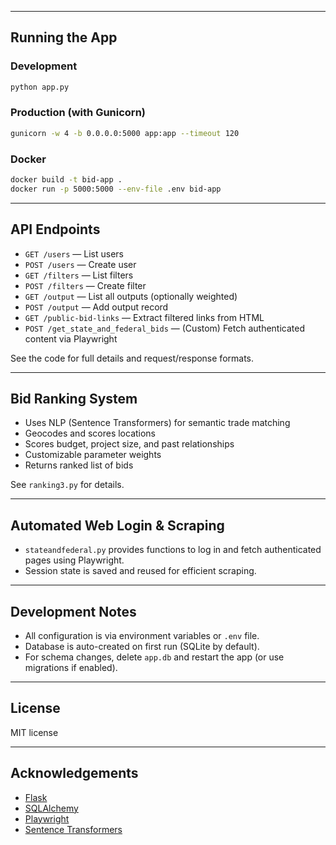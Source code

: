 
---

## Running the App

### Development

```bash
python app.py
```

### Production (with Gunicorn)

```bash
gunicorn -w 4 -b 0.0.0.0:5000 app:app --timeout 120
```

### Docker

```bash
docker build -t bid-app .
docker run -p 5000:5000 --env-file .env bid-app
```

---

## API Endpoints

- `GET /users` — List users
- `POST /users` — Create user
- `GET /filters` — List filters
- `POST /filters` — Create filter
- `GET /output` — List all outputs (optionally weighted)
- `POST /output` — Add output record
- `GET /public-bid-links` — Extract filtered links from HTML
- `POST /get_state_and_federal_bids` — (Custom) Fetch authenticated content via Playwright

See the code for full details and request/response formats.

---

## Bid Ranking System

- Uses NLP (Sentence Transformers) for semantic trade matching
- Geocodes and scores locations
- Scores budget, project size, and past relationships
- Customizable parameter weights
- Returns ranked list of bids

See `ranking3.py` for details.

---

## Automated Web Login & Scraping

- `stateandfederal.py` provides functions to log in and fetch authenticated pages using Playwright.
- Session state is saved and reused for efficient scraping.

---

## Development Notes

- All configuration is via environment variables or `.env` file.
- Database is auto-created on first run (SQLite by default).
- For schema changes, delete `app.db` and restart the app (or use migrations if enabled).

---

## License

MIT license

---

## Acknowledgements

- [Flask](https://flask.palletsprojects.com/)
- [SQLAlchemy](https://www.sqlalchemy.org/)
- [Playwright](https://playwright.dev/python/)
- [Sentence Transformers](https://www.sbert.net/)